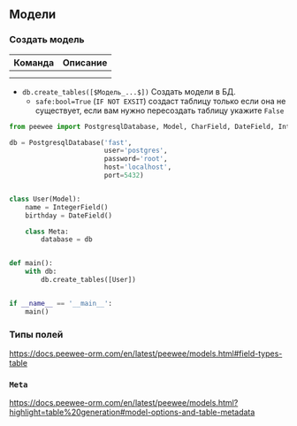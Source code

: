 ## Модели

### Создать модель

| Команда | Описание |
| ------- | -------- |
|         |          |
|         |          |

- `db.create_tables([$Модель_...$])` Создать модели в БД.
    - `safe:bool=True` (`IF NOT EXSIT`) создаст таблицу только если она не существует, если вам нужно пересоздать таблицу укажите `False`

```python
from peewee import PostgresqlDatabase, Model, CharField, DateField, IntegerField

db = PostgresqlDatabase('fast',
                        user='postgres',
                        password='root',
                        host='localhost',
                        port=5432)


class User(Model):
    name = IntegerField()
    birthday = DateField()

    class Meta:
        database = db


def main():
    with db:
        db.create_tables([User])


if __name__ == '__main__':
    main()
```

### Типы полей

https://docs.peewee-orm.com/en/latest/peewee/models.html#field-types-table

### `Meta`

https://docs.peewee-orm.com/en/latest/peewee/models.html?highlight=table%20generation#model-options-and-table-metadata

